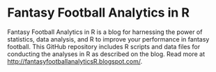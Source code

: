 Fantasy Football Analytics in R
=========================

Fantasy Football Analytics in R is a blog for harnessing the power of statistics, data analysis, and R to improve your performance in fantasy football.  This GitHub repository includes R scripts and data files for conducting the analyses in R as described on the blog.  Read more at http://fantasyfootballanalyticsR.blogspot.com/.
